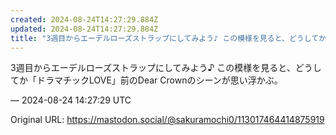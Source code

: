 ```yaml
---
created: 2024-08-24T14:27:29.884Z
updated: 2024-08-24T14:27:29.884Z
title: "3週目からエーデルローズストラップにしてみよう♪ この模様を見ると、どうしてか「ドラマチックLOVE」前のDear Crownのシーンが思い浮かぶ。[...]"
---
```


<p>3週目からエーデルローズストラップにしてみよう♪ この模様を見ると、どうしてか「ドラマチックLOVE」前のDear Crownのシーンが思い浮かぶ。</p>

&mdash; 2024-08-24 14:27:29 UTC

Original URL: https://mastodon.social/@sakuramochi0/113017464414875919
